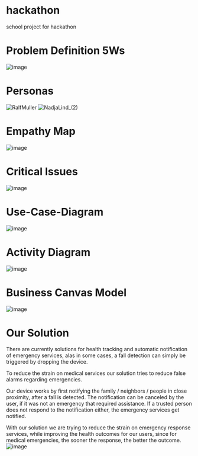 # hackathon
school project for hackathon

# Problem Definition 5Ws
![image](https://github.com/user-attachments/assets/8ebde35f-9cae-4aa7-9121-6ccfe0a3c9de)

# Personas
![RalfMuller](https://github.com/user-attachments/assets/615beb49-a145-4a21-8cf6-64e6fd3a1472)
![NadjaLind_(2)](https://github.com/user-attachments/assets/7d2bfc4f-3b68-44d2-9e15-566071bd475e)

# Empathy Map
![image](https://github.com/user-attachments/assets/2065a45a-f0e0-404a-a63e-ee4d77e52c0e)

# Critical Issues
![image](https://github.com/user-attachments/assets/cdcd751d-138e-42d8-90ba-7d2f5ea55388)

# Use-Case-Diagram
![image](https://github.com/user-attachments/assets/f4dadfbc-46f6-458d-8a18-8728fe1c4f24)


# Activity Diagram
![image](https://github.com/user-attachments/assets/5e4e6f5a-bca3-48b0-90da-35b30aab8ed0)


# Business Canvas Model
![image](https://github.com/user-attachments/assets/fbdecba2-55cf-4e58-bb61-12466e12aabc)


# Our Solution
There are currently solutions for health tracking and automatic notification of emergency services, alas in some cases, a fall detection can simply be triggered by dropping the device.

To reduce the strain on medical services our solution tries to reduce false alarms regarding emergencies. 

Our device works by first notifying the family / neighbors / people in close proximity, after a fall is detected. The notification can be canceled by the user, if it was not an emergency that required assistance. If a trusted person does not respond to the notification either, the emergency services get notified.

With our solution we are trying to reduce the strain on emergency response services, while improving the health outcomes for our users, since for medical emergencies, the sooner the response, the better the outcome. 
![image](https://github.com/user-attachments/assets/9a694787-2d66-411c-a87c-0f0dfb595dc6)

